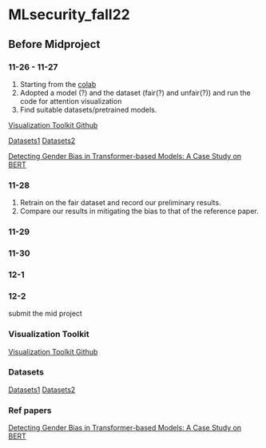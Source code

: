 # MLsecurity_fall22

## Before Midproject

### 11-26 - 11-27
1. Starting from the [colab](https://colab.research.google.com/drive/1W0lE-rA8NNJlFUxvRndx6TeXK7CVKkDg)
2. Adopted a model (?) and the dataset (fair(?) and unfair(?)) and run the code for attention visualization
3. Find suitable datasets/pretrained models. 

[Visualization Toolkit Github](https://github.com/jessevig/bertviz)

[Datasets1](https://www.kaggle.com/datasets/crowdflower/twitter-user-gender-classification)
[Datasets2](https://github.com/pliang279/LM_bias)


[Detecting Gender Bias in Transformer-based
Models: A Case Study on BERT](https://arxiv.org/pdf/2110.15733.pdf)


### 11-28
1. Retrain on the fair dataset and record our preliminary results.
2. Compare our results in mitigating the bias to that of the reference paper.

### 11-29

### 11-30

### 12-1


### 12-2
submit the mid project

### Visualization Toolkit
[Visualization Toolkit Github](https://github.com/jessevig/bertviz)

### Datasets
[Datasets1](https://www.kaggle.com/datasets/crowdflower/twitter-user-gender-classification)
[Datasets2](https://github.com/pliang279/LM_bias)

### Ref papers
[Detecting Gender Bias in Transformer-based
Models: A Case Study on BERT](https://arxiv.org/pdf/2110.15733.pdf)
